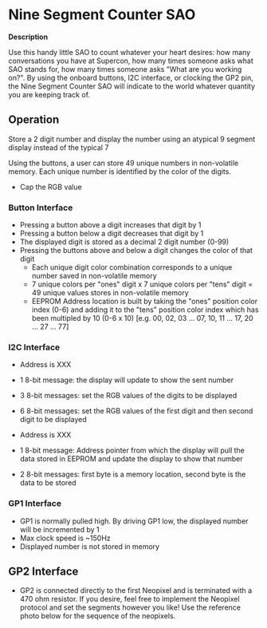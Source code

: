 # Nine Segment Counter SAO

**Description**

Use this handy little SAO to count whatever your heart desires: how many conversations you have at Supercon, how many times someone asks what SAO stands for, how many times someone asks "What are you working on?".
By using the onboard buttons, I2C interface, or clocking the GP2 pin, the Nine Segment Counter SAO will indicate to the world whatever quantity you are keeping track of.

## Operation

Store a 2 digit number and display the number using an atypical 9 segment display instead of the typical 7

Using the buttons, a user can store 49 unique numbers in non-volatile memory. Each unique number is identified by the color of the digits.

- Cap the RGB value

### Button Interface

- Pressing a button above a digit increases that digit by 1
- Pressing a button below a digit decreases that digit by 1
- The displayed digit is stored as a decimal 2 digit number (0-99)
- Pressing the buttons above and below a digit changes the color of that digit
  - Each unique digit color combination corresponds to a unique number saved in non-volatile memory
  - 7 unique colors per "ones" digit x 7 unique colors per "tens" digit = 49 unique values stores in non-volatile memory
  - EEPROM Address location is built by taking the "ones" position color index (0-6) and adding it to the "tens" position color index which has been multipled by 10 (0-6 x 10) [e.g. 00, 02, 03 ... 07, 10, 11 ... 17, 20 ... 27 ... 77]

### I2C Interface

- Address is XXX

- 1 8-bit message: the display will update to show the sent number

- 3 8-bit messages: set the RGB values of the digits to be displayed

- 6 8-bit messages: set the RGB values of the first digit and then second digit to be displayed



- Address is XXX

- 1 8-bit message: Address pointer from which the display will pull the data stored in EEPROM and update the display to show that number

- 2 8-bit messages: first byte is a memory location, second byte is the data to be stored

### GP1 Interface

- GP1 is normally pulled high. By driving GP1 low, the displayed number will be incremented by 1
- Max clock speed is ~150Hz
- Displayed number is not stored in memory 

## GP2 Interface

- GP2 is connected directly to the first Neopixel and is terminated with a 470 ohm resistor. If you desire, feel free to implement the Neopixel protocol and set the segments however you like! Use the reference photo below for the sequence of the neopixels.